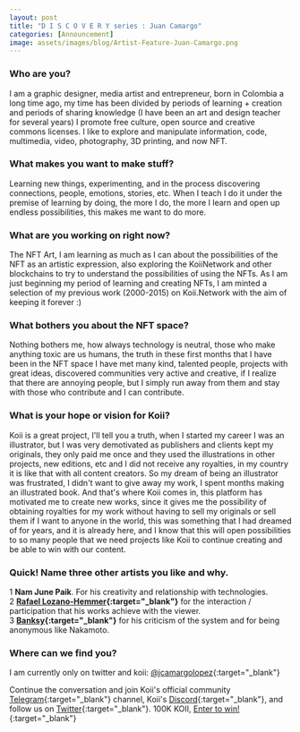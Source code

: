 ```yaml
---
layout: post
title: "D I S C O V E R Y series : Juan Camargo"
categories: [Announcement]
image: assets/images/blog/Artist-Feature-Juan-Camargo.png
---
```


### Who are you?

I am a graphic designer, media artist and entrepreneur, born in Colombia a long time ago, my time has been divided by periods of learning + creation and periods of sharing knowledge (I have been an art and design teacher for several years) I promote free culture, open source and creative commons licenses. I like to explore and manipulate information, code, multimedia, video, photography, 3D printing, and now NFT.

### What makes you want to make stuff?

Learning new things, experimenting, and in the process discovering connections, people, emotions, stories, etc. When I teach I do it under the premise of learning by doing, the more I do, the more I learn and open up endless possibilities, this makes me want to do more.

### What are you working on right now?

The NFT Art, I am learning as much as I can about the possibilities of the NFT as an artistic expression, also exploring the KoiiNetwork and other blockchains to try to understand the possibilities of using the NFTs. As I am just beginning my period of learning and creating NFTs, I am minted a selection of my previous work (2000-2015) on Koii.Network with the aim of keeping it forever :)

### What bothers you about the NFT space?

Nothing bothers me, how always technology is neutral, those who make anything toxic are us humans, the truth in these first months that I have been in the NFT space I have met many kind, talented people, projects with great ideas, discovered communities very active and creative, if I realize that there are annoying people, but I simply run away from them and stay with those who contribute and I can contribute.

### What is your hope or vision for Koii?

Koii is a great project, I'll tell you a truth, when I started my career I was an illustrator, but I was very demotivated as publishers and clients kept my originals, they only paid me once and they used the illustrations in other projects, new editions, etc and I did not receive any royalties, in my country it is like that with all content creators. So my dream of being an illustrator was frustrated, I didn't want to give away my work, I spent months making an illustrated book. And that's where Koii comes in, this platform has motivated me to create new works, since it gives me the possibility of obtaining royalties for my work without having to sell my originals or sell them if I want to anyone in the world, this was something that I had dreamed of for years, and it is already here, and I know that this will open possibilities to so many people that we need projects like Koii to continue creating and be able to win with our content.

### Quick! Name three other artists you like and why.

1 <b>Nam June Paik</b>. For his creativity and relationship with technologies.<br>
2 <b>[Rafael Lozano-Hemmer](https://twitter.com/errafael){:target="\_blank"}</b> for the interaction / participation that his works achieve with the viewer.<br>
3 <b>[Banksy](https://twitter.com/banksy){:target="\_blank"}</b> for his criticism of the system and for being anonymous like Nakamoto.<br>

### Where can we find you?

I am currently only on twitter and koii:
[@jcamargolopez](https://koi.rocks/artist/vHcBsNS1h-v9VQe0PH-uQOSPF5xc99fgr7wvuIFXy4o){:target="\_blank"}

Continue the conversation and join Koii's official community [Telegram](https://t.me/joinchat/OEHs_8T9-8ZhZmU5){:target="\_blank"} channel, Koii's [Discord](https://discord.com/invite/SDwgnjxNEn){:target="\_blank"}, and follow us on [Twitter](https://twitter.com/KoiiNetwork){:target="\_blank"}. 100K KOII, [Enter to win!](https://gleam.io/c3Cwz/-welcome-to-the-koii-drop-){:target="\_blank"}
